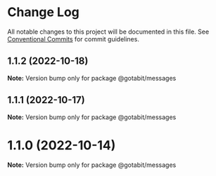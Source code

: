 # Change Log

All notable changes to this project will be documented in this file.
See [Conventional Commits](https://conventionalcommits.org) for commit guidelines.

## 1.1.2 (2022-10-18)

**Note:** Version bump only for package @gotabit/messages





## 1.1.1 (2022-10-17)

**Note:** Version bump only for package @gotabit/messages





# 1.1.0 (2022-10-14)

**Note:** Version bump only for package @gotabit/messages
